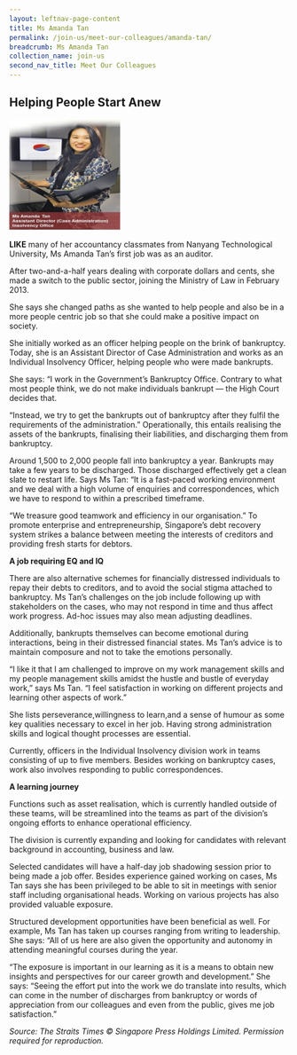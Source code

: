 ```yaml
---
layout: leftnav-page-content
title: Ms Amanda Tan
permalink: /join-us/meet-our-colleagues/amanda-tan/
breadcrumb: Ms Amanda Tan
collection_name: join-us
second_nav_title: Meet Our Colleagues
---
```


<style>
  .image {width: 200px;}
  .image img {max-width: 100%;}
</style>

Helping People Start Anew
---

<div class="image"><img src="/images/1456125329440.jpg/"></div>

**LIKE** many of her accountancy classmates from Nanyang Technological University, Ms Amanda Tan’s first job was as an auditor.

After two-and-a-half years dealing with corporate dollars and cents, she made a switch to the public sector, joining the Ministry of Law in February 2013.

She says she changed paths as she wanted to help people and also be in a more people centric job so that she could make a positive impact on society.

She initially worked as an officer helping people on the brink of bankruptcy. Today, she is an Assistant Director of Case Administration and works as an Individual Insolvency Officer, helping people who were made bankrupts.

She says: “I work in the Government’s Bankruptcy Office. Contrary to what most people think, we do not make individuals bankrupt — the High Court decides that.
 
“Instead, we try to get the bankrupts out of bankruptcy after they fulfil the requirements of the administration.” Operationally, this entails realising the assets of the bankrupts, finalising their liabilities, and discharging them from bankruptcy.
 
Around 1,500 to 2,000 people fall into bankruptcy a year. Bankrupts may take a few years to be discharged. Those discharged effectively get a clean slate to restart life. Says Ms Tan: “It is a fast-paced working environment and we deal with a high volume of enquiries and correspondences, which we have to respond to within a prescribed timeframe.
 
“We treasure good teamwork and efficiency in our organisation.” To promote enterprise and entrepreneurship, Singapore’s debt recovery system strikes a balance between meeting the interests of creditors and providing fresh starts for debtors.

**A job requiring EQ and IQ**

There are also alternative schemes for financially distressed individuals to repay their debts to creditors, and to avoid the social stigma attached to bankruptcy. Ms Tan’s challenges on the job include following up with stakeholders on the cases, who may not respond in time and thus affect work progress. Ad-hoc issues may also mean adjusting deadlines.

Additionally, bankrupts themselves can become emotional during interactions, being in their distressed financial states. Ms Tan’s advice is to maintain composure and not to take the emotions personally.

“I like it that I am challenged to improve on my work management skills and my people management skills amidst the hustle and bustle of everyday work,” says Ms Tan. “I feel satisfaction in working on different projects and learning other aspects of work.”

She lists perseverance,willingness to learn,and a sense of humour as some key qualities necessary to excel in her job. Having strong administration skills and logical thought processes are essential.

Currently, officers in the Individual Insolvency division work in teams consisting of up to five members. Besides working on bankruptcy cases, work also involves responding to public correspondences.

**A learning journey**

Functions such as asset realisation, which is currently handled outside of these teams, will be streamlined into the teams as part of the division’s ongoing efforts to enhance operational efficiency.

The division is currently expanding and looking for candidates with relevant background in accounting, business and law.

Selected candidates will have a half-day job shadowing session prior to being made a job offer. Besides experience gained working on cases, Ms Tan says she has been privileged to be able to sit in meetings with senior staff including organisational heads. Working on various projects has also provided valuable exposure.

Structured development opportunities have been beneficial as well. For example, Ms Tan has taken up courses ranging from writing to leadership. She says: “All of us here are also given the opportunity and autonomy in attending meaningful courses during the year.

“The exposure is important in our learning as it is a means to obtain new insights and perspectives for our career growth and development.” She says: “Seeing the effort put into the work we do translate into results, which can come in the number of discharges from bankruptcy or words of appreciation from our colleagues and even from the public, gives me job satisfaction.”

*Source: The Straits Times © Singapore Press Holdings Limited. Permission required for reproduction.*
